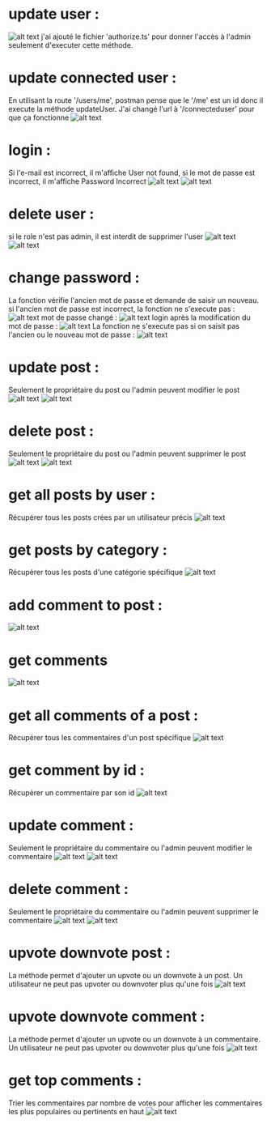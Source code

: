 # update user : 
![alt text](updateUser.png)
j'ai ajouté le fichier 'authorize.ts' pour donner l'accès à l'admin seulement d'executer cette méthode.

# update connected user :
En utilisant la route '/users/me', postman pense que le '/me' est un id donc il execute la méthode updateUser. J'ai changé l'url à '/connecteduser' pour que ça fonctionne
![alt text](updateConnectedUser.png)

# login :
Si l'e-mail est incorrect, il m'affiche User not found,
si le mot de passe est incorrect, il m'affiche Password Incorrect
![alt text](<login denied.png>)
![alt text](<login password incorrect.png>)

# delete user :
si le role n'est pas admin, il est interdit de supprimer l'user
![alt text](<deleteUser forbidden.png>) ![alt text](deleteUser.png)

# change password :
La fonction vérifie l'ancien mot de passe et demande de saisir un nouveau.
si l'ancien mot de passe est incorrect, la fonction ne s'execute pas :
![alt text](<changePassword incorrect.png>)
mot de passe changé :
![alt text](changePassword.png)
login après la modification du mot de passe :
![alt text](<login after password change.png>)
La fonction ne s'execute pas si on saisit pas l'ancien ou le nouveau mot de passe :
![alt text](<password required.png>)

# update post :
Seulement le propriétaire du post ou l'admin peuvent modifier le post 
![alt text](<updatePost forbidden.png>) 
![alt text](updatePost.png)

# delete post :
Seulement le propriétaire du post ou l'admin peuvent supprimer le post 
![alt text](<deletePost forbidden.png>)
![alt text](deletePost.png) 

# get all posts by user :
Récupérer tous les posts crées par un utilisateur précis
![alt text](getAllPostsByUser.png)

# get posts by category :
Récupérer tous les posts d'une catégorie spécifique 
![alt text](getPostsByCategory-1.png)

# add comment to post :
![alt text](addCommentToPost.png)

# get comments
![alt text](getComments.png)

# get all comments of a post :
Récupérer tous les commentaires d'un post spécifique 
![alt text](getallCommentsPost.png)

# get comment by id :
Récupérer un commentaire par son id
![alt text](getCommentById.png)

# update comment :
Seulement le propriétaire du commentaire ou l'admin peuvent modifier le commentaire
 ![alt text](<updateComment forbidden.png>)
 ![alt text](updateComment.png)

 # delete comment :
 Seulement le propriétaire du commentaire ou l'admin peuvent supprimer le commentaire
 ![alt text](<deleteComment forbidden.png>)
 ![alt text](deleteComment.png) 

 # upvote downvote post :
 La méthode permet d'ajouter un upvote ou un downvote à un post. Un utilisateur ne peut pas upvoter ou downvoter plus qu'une fois
 ![alt text](<updownvote post.png>)

 # upvote downvote comment :
 La méthode permet d'ajouter un upvote ou un downvote à un commentaire. Un utilisateur ne peut pas upvoter ou downvoter plus qu'une fois
 ![alt text](updownvoteComment.png)

 # get top comments :
 Trier les commentaires par nombre de votes pour afficher les commentaires les plus populaires ou pertinents en haut
 ![alt text](getTopComments.png)
